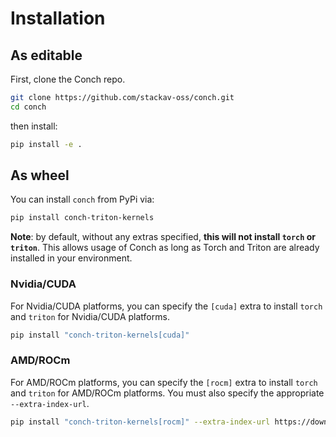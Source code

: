 # Installation

## As editable

First, clone the Conch repo.

```bash
git clone https://github.com/stackav-oss/conch.git
cd conch
```

then install:

```bash
pip install -e .
```

## As wheel

You can install `conch` from PyPi via:

```bash
pip install conch-triton-kernels
```

**Note**: by default, without any extras specified, **this will not install `torch` or `triton`**.
This allows usage of Conch as long as Torch and Triton are already installed in your environment.

### Nvidia/CUDA

For Nvidia/CUDA platforms, you can specify the `[cuda]` extra to install `torch` and `triton` for Nvidia/CUDA platforms.

```bash
pip install "conch-triton-kernels[cuda]"
```

### AMD/ROCm

For AMD/ROCm platforms, you can specify the `[rocm]` extra to install `torch` and `triton` for AMD/ROCm platforms.
You must also specify the appropriate `--extra-index-url`.

```bash
pip install "conch-triton-kernels[rocm]" --extra-index-url https://download.pytorch.org/whl/rocm6.3
```
